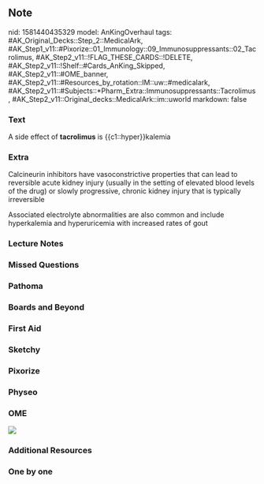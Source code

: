 ## Note
nid: 1581440435329
model: AnKingOverhaul
tags: #AK_Original_Decks::Step_2::MedicalArk, #AK_Step1_v11::#Pixorize::01_Immunology::09_Immunosuppressants::02_Tacrolimus, #AK_Step2_v11::!FLAG_THESE_CARDS::!DELETE, #AK_Step2_v11::!Shelf::#Cards_AnKing_Skipped, #AK_Step2_v11::#OME_banner, #AK_Step2_v11::#Resources_by_rotation::IM::uw::#medicalark, #AK_Step2_v11::#Subjects::*Pharm_Extra::Immunosuppressants::Tacrolimus, #AK_Step2_v11::Original_decks::MedicalArk::im::uworld
markdown: false

### Text
A side effect of <b>tacrolimus</b> is {{c1::hyper}}kalemia

### Extra
Calcineurin inhibitors have vasoconstrictive properties that can
lead to reversible acute kidney injury (usually in the setting of
elevated blood levels of the drug) or slowly progressive, chronic
kidney injury that is typically irreversible
<div>
  Associated electrolyte abnormalities are also common and include
  hyperkalemia and hyperuricemia with increased rates of gout
</div>

### Lecture Notes


### Missed Questions


### Pathoma


### Boards and Beyond


### First Aid


### Sketchy


### Pixorize


### Physeo


### OME
<div class="ome-widget">
  <a href="https://onlinemeded.org?ref=anki"><img src=
  "_OME_AnkiFlashcards_General_7.png"></a>
</div>

### Additional Resources


### One by one

